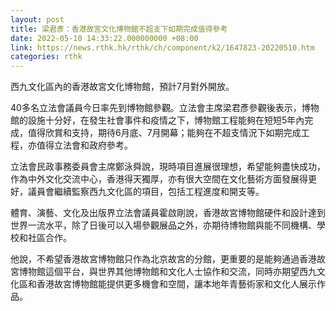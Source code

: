 ```yaml
---
layout: post
title: 梁君彥：香港故宮文化博物館不超支下如期完成值得參考
date: 2022-05-10 14:33:22.000000000 +08:00
link: https://news.rthk.hk/rthk/ch/component/k2/1647823-20220510.htm
categories: rthk
---
```


西九文化區內的香港故宮文化博物館，預計7月對外開放。

40多名立法會議員今日率先到博物館參觀。立法會主席梁君彥參觀後表示，博物館的設施十分好，在發生社會事件和疫情之下，博物館工程能夠在短短5年內完成，值得欣賞和支持，期待6月底、7月開幕；能夠在不超支情況下如期完成工程，亦值得立法會和政府參考。

立法會民政事務委員會主席鄭泳舜說，現時項目進展很理想，希望能夠盡快成功，作為中外文化交流中心，香港得天獨厚，亦有很大空間在文化藝術方面發展得更好，議員會繼續監察西九文化區的項目，包括工程進度和開支等。

體育、演藝、文化及出版界立法會議員霍啟剛說，香港故宮博物館硬件和設計達到世界一流水平，除了日後可以入場參觀展品之外，亦期待博物館與能不同機構、學校和社區合作。

他說，不希望香港故宮博物館只作為北京故宮的分館，更重要的是能夠通過香港故宮博物館這個平台，與世界其他博物館和文化人士協作和交流，同時亦期望西九文化區和香港故宮博物館能提供更多機會和空間，讓本地年青藝術家和文化人展示作品。
